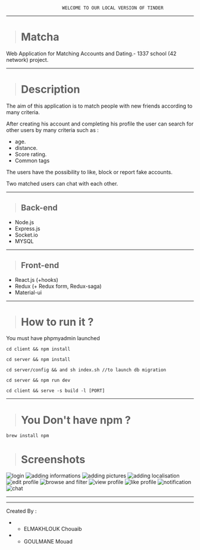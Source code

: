 
                         WELCOME TO OUR LOCAL VERSION OF TINDER
<hr>

> # Matcha
Web Application for Matching Accounts and Dating.- 1337 school (42 network) project.

<hr>

> # Description
The aim of this application is to match people with new friends according to many criteria.

After creating his account and completing his profile the user can search for other users by many criteria such as :
- age.
- distance.
- Score rating.
- Common tags

The users have the possibility to like, block or report fake accounts.

Two matched users can chat with each other.

<hr>

> ## Back-end
- Node.js
- Express.js
- Socket.io
- MYSQL

<hr>

> ## Front-end
- React.js (+hooks)
- Redux (+ Redux form, Redux-saga)
- Material-ui

<hr>

> # How to run it ?
You must have phpmyadmin launched 

    cd client && npm install

    cd server && npm install

    cd server/config && and sh index.sh //to launch db migration

    cd server && npm run dev

    cd client && serve -s build -l [PORT]
<hr>

> # You Don't have npm ?

    brew install npm
    
> # Screenshots

![login](server/public/images/login.png)
![adding informations](server/public/images/addinfo.png)
![adding pictures](server/public/images/addpicture.png)
![adding localisation](server/public/images/localisation.png)
![edit profile](server/public/images/editprofile.png)
![browse and filter](server/public/images/brose.png)
![view profile](server/public/images/view.png)
![like profile](server/public/images/like.png)
![notification](server/public/images/notifications.png)
![chat](server/public/images/chat.png)


<hr>
<hr>

Created By : 
- * ELMAKHLOUK Chouaib 
- * GOULMANE Mouad
